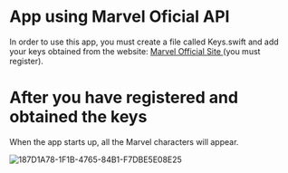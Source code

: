# App using Marvel Oficial API

In order to use this app, you must create a file called Keys.swift and add your keys obtained from the website: <a href="https://developer.marvel.com/account" target="_blank"> Marvel Official Site </a> (you must register).

# After you have registered and obtained the keys

When the app starts up, all the Marvel characters will appear.

![187D1A78-1F1B-4765-84B1-F7DBE5E08E25](https://user-images.githubusercontent.com/80900500/137944120-db06d540-3962-4450-9e96-d44174c76229.GIF)
